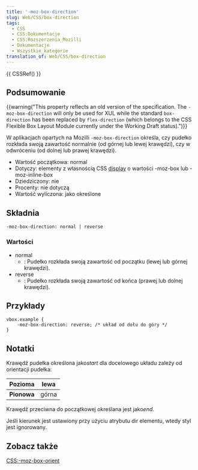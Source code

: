 ```yaml
---
title: '-moz-box-direction'
slug: Web/CSS/box-direction
tags:
  - CSS
  - CSS:Dokumentacje
  - CSS:Rozszerzenia_Mozilli
  - Dokumentacje
  - Wszystkie_kategorie
translation_of: Web/CSS/box-direction
---
```

{{ CSSRef() }}

## Podsumowanie

{{warning("This property reflects an old version of the specification. The <code>-moz-box-direction</code> will only be used for XUL while the standard <code>box-direction</code> has been replaced by <code>flex-direction</code> (which belongs to the CSS Flexible Box Layout Module currently under the Working Draft status).")}}

W aplikacjach opartych na Mozilli `-moz-box-direction` określa, czy pudełko rozkłada swoją zawartość normalnie (od górnej lub lewej krawędzi), czy w odwróceniu (od dolnej lub prawej krawędzi).

- Wartość początkowa: normal
- Dotyczy: elementy z własnością CSS [display](pl/CSS/display) o wartości -moz-box lub -moz-inline-box
- Dziedziczony: nie
- Procenty: nie dotyczą
- Wartość wyliczona: jako określone

## Składnia

    -moz-box-direction: normal | reverse

### Wartości

- normal
  - : Pudełko rozkłada swoją zawartość od początku (lewej lub górnej krawędzi).
- reverse
  - : Pudełko rozkłada swoją zawartość od końca (prawej lub dolnej krawędzi).

## Przykłady

    vbox.example {
    	-moz-box-direction: reverse; /* układ od dołu do góry */
    }

## Notatki

Krawędź pudełka określona jako*start* dla docelowego układu zależy od orientacji pudełka:

| **Pozioma** | lewa  |
| ----------- | ----- |
| **Pionowa** | górna |

Krawędź przeciwna do początkowej określana jest jako*end*.

Jeśli kierunek jest ustawiony przy użyciu atrybutu dir elementu, wtedy styl jest ignorowany.

## Zobacz także

[CSS:-moz-box-orient](pl/CSS/-moz-box-orient)
